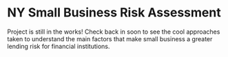 # NY Small Business Risk Assessment

Project is still in the works!
Check back in soon to see the cool approaches taken to understand the main factors that make small business a greater lending risk for financial institutions. 

